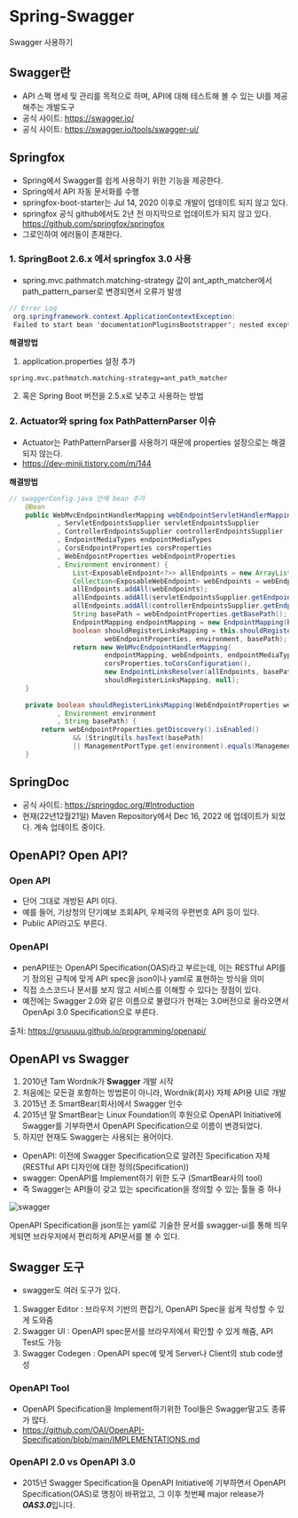 # Spring-Swagger
Swagger 사용하기

## Swagger란 ##
- API 스펙 명세 및 관리를 목적으로 하며, API에 대해 테스트해 볼 수 있는 UI를 제공해주는 개발도구
- 공식 사이트: https://swagger.io/
- 공식 사이트: https://swagger.io/tools/swagger-ui/

## Springfox ##
- Spring에서 Swagger를 쉽게 사용하기 위한 기능을 제공한다. 
- Spring에서 API 자동 문서화를 수행
- springfox-boot-starter는 Jul 14, 2020 이후로 개발이 업데이트 되지 않고 있다.
- springfox 공식 github에서도 2년 전 마지막으로 업데이트가 되지 않고 있다. https://github.com/springfox/springfox
- 그로인하여 에러들이 존재한다.

### 1. SpringBoot 2.6.x 에서 springfox 3.0 사용 ###
- spring.mvc.pathmatch.matching-strategy 값이 ant_apth_matcher에서 path_pattern_parser로 변경되면서 오류가 발생
 ````java
 // Error Log
  org.springframework.context.ApplicationContextException:
  Failed to start bean 'documentationPluginsBootstrapper'; nested exception is java.lang.NullPointerException
  ````
  
**해결방법**
1. application.properties 설정 추가
  ````propeties
  spring.mvc.pathmatch.matching-strategy=ant_path_matcher
  ````

2. 혹은 Spring Boot 버전을 2.5.x로 낮추고 사용하는 방법

### 2. Actuator와 spring fox PathPatternParser 이슈 ###
- Actuator는 PathPatternParser를 사용하기 때문에 properties 설정으로는 해결되지 않는다.
- https://dev-minji.tistory.com/m/144

**해결방법**
````java
// swaggerConfig.java 안에 bean 추가
	@Bean
	public WebMvcEndpointHandlerMapping webEndpointServletHandlerMapping(WebEndpointsSupplier webEndpointsSupplier
			, ServletEndpointsSupplier servletEndpointsSupplier
			, ControllerEndpointsSupplier controllerEndpointsSupplier
			, EndpointMediaTypes endpointMediaTypes
			, CorsEndpointProperties corsProperties
			, WebEndpointProperties webEndpointProperties
			, Environment environment) {
		        List<ExposableEndpoint<?>> allEndpoints = new ArrayList<>();
		        Collection<ExposableWebEndpoint> webEndpoints = webEndpointsSupplier.getEndpoints();
		        allEndpoints.addAll(webEndpoints);
		        allEndpoints.addAll(servletEndpointsSupplier.getEndpoints());
		        allEndpoints.addAll(controllerEndpointsSupplier.getEndpoints());
		        String basePath = webEndpointProperties.getBasePath();
		        EndpointMapping endpointMapping = new EndpointMapping(basePath);
		        boolean shouldRegisterLinksMapping = this.shouldRegisterLinksMapping(
	            		webEndpointProperties, environment, basePath);
		        return new WebMvcEndpointHandlerMapping(
	            		endpointMapping, webEndpoints, endpointMediaTypes, 
	                    corsProperties.toCorsConfiguration(), 
	                    new EndpointLinksResolver(allEndpoints, basePath), 
	                    shouldRegisterLinksMapping, null);
	}
	
	private boolean shouldRegisterLinksMapping(WebEndpointProperties webEndpointProperties
			, Environment environment
			, String basePath) {
		return webEndpointProperties.getDiscovery().isEnabled() 
				&& (StringUtils.hasText(basePath) 
				|| ManagementPortType.get(environment).equals(ManagementPortType.DIFFERENT));
	}
````

## SpringDoc ###
- 공식 사이트: https://springdoc.org/#Introduction
- 현재(22년12월21일) Maven Repository에서 Dec 16, 2022 에 업데이트가 되었다. 계속 업데이트 중이다.

## OpenAPI? Open API? ##

### Open API ###
- 단어 그대로 개방된 API 이다.
- 예를 들어, 기상청의 단기예보 조회API, 우체국의 우편번호 API 등이 있다. 
- Public API라고도 부른다.

### OpenAPI ###
- penAPI또는 OpenAPI Specification(OAS)라고 부르는데, 이는 RESTful API를 기 정의된 규칙에 맞게 API spec을 json이나 yaml로 표현하는 방식을 의미
- 직접 소스코드나 문서를 보지 않고 서비스를 이해할 수 있다는 장점이 있다.
- 예전에는 Swagger 2.0와 같은 이름으로 불렸다가 현재는 3.0버전으로 올라오면서 OpenApi 3.0 Specification으로 부른다.

출처: https://gruuuuu.github.io/programming/openapi/


## OpenAPI vs Swagger ##
1. 2010년 Tam Wordnik가 **Swagger** 개발 시작   
2. 처음에는 모든걸 포함하는 방법론이 아니라, Wordnik(회사) 자체 API용 UI로 개발    
3. 2015년 초 SmartBear(회사)에서 Swagger 인수   
4. 2015년 말 SmartBear는 Linux Foundation의 후원으로 OpenAPI Initiative에 Swagger를 기부하면서 OpenAPI Specification으로 이름이 변경되었다.
5. 하지만 현재도 Swagger는 사용되는 용어이다.
  - OpenAPI: 이전에 Swagger Specification으로 알려진 Specification 자체 (RESTful API 디자인에 대한 정의(Specification))
  - swagger: OpenAPI를 Implement하기 위한 도구 (SmartBear사의 tool)
  - 즉 Swagger는 API들이 갖고 있는 specification을 정의할 수 있는 툴들 중 하나


![swagger](https://user-images.githubusercontent.com/24876345/208798428-82d1df31-9590-400d-b710-5300853a288d.png)

OpenAPI Specification을 json또는 yaml로 기술한 문서를 swagger-ui를 통해 띄우게되면 브라우저에서 편리하게 API문서를 볼 수 있다.


## Swagger 도구 ##
- swagger도 여러 도구가 있다.
1. Swagger Editor : 브라우저 기반의 편집기, OpenAPI Spec을 쉽게 작성할 수 있게 도와줌
2. Swagger UI : OpenAPI spec문서를 브라우저에서 확인할 수 있게 해줌, API Test도 가능
3. Swagger Codegen : OpenAPI spec에 맞게 Server나 Client의 stub code생성

### OpenAPI Tool ###
- OpenAPI  Specification을 Implement하기위한 Tool들은 Swagger말고도 종류가 많다.
- https://github.com/OAI/OpenAPI-Specification/blob/main/IMPLEMENTATIONS.md


### OpenAPI 2.0 vs OpenAPI 3.0 ###
- 2015년 Swagger Specification을 OpenAPI Initiative에 기부하면서 OpenAPI Specification(OAS)로 명칭이 바뀌었고, 그 이후 첫번째 major release가 ***OAS3.0***입니다.
